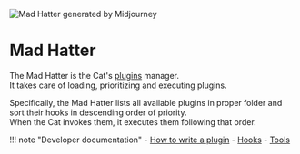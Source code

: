 ![Mad Hatter generated by Midjourney](../../assets/img/mad_hatter_10.png)

# Mad Hatter

The Mad Hatter is the Cat's [plugins](../plugins.md) manager.  
It takes care of loading, prioritizing and executing plugins.

Specifically, the Mad Hatter lists all available plugins in proper folder and sort their hooks in descending order of priority.  
When the Cat invokes them, it executes them following that order.

!!! note "Developer documentation"
    - [How to write a plugin](../../technical/plugins/plugins.md)
    - [Hooks](../../technical/plugins/hooks.md)
    - [Tools](../../technical/plugins/tools.md)
